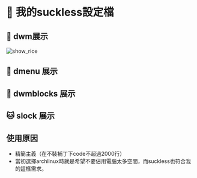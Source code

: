 # **🚀 我的suckless設定檔**

## **🐧 dwm展示**
![show_rice](https://github.com/YSW0630/suckless_backup/assets/95664509/87b5630a-972a-46e7-b470-caf4e4e4542e)

## **🐢 dmenu 展示**

## **🐬 dwmblocks 展示**

## **🐱 slock 展示**

## **使用原因**
+ 精簡主義（在不裝補丁下code不超過2000行）
+ 當初選擇archlinux時就是希望不要佔用電腦太多空間，而suckless也符合我的這樣需求。
